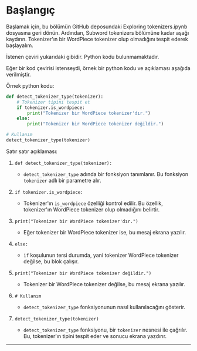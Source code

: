 # Başlangıç

Başlamak için, bu bölümün GitHub deposundaki Exploring tokenizers.ipynb dosyasına geri dönün. Ardından, Subword tokenizers bölümüne kadar aşağı kaydırın. Tokenizer'ın bir WordPiece tokenizer olup olmadığını tespit ederek başlayalım.

İstenen çeviri yukarıdaki gibidir. Python kodu bulunmamaktadır. 

Eğer bir kod çevirisi istenseydi, örnek bir python kodu ve açıklaması aşağıda verilmiştir.

Örnek python kodu:
```python
def detect_tokenizer_type(tokenizer):
    # Tokenizer tipini tespit et
    if tokenizer.is_wordpiece:
        print("Tokenizer bir WordPiece tokenizer'dır.")
    else:
        print("Tokenizer bir WordPiece tokenizer değildir.")

# Kullanım
detect_tokenizer_type(tokenizer)
```

Satır satır açıklaması:

1. `def detect_tokenizer_type(tokenizer):` 
   - `detect_tokenizer_type` adında bir fonksiyon tanımlanır. Bu fonksiyon `tokenizer` adlı bir parametre alır.

2. `if tokenizer.is_wordpiece:` 
   - Tokenizer'ın `is_wordpiece` özelliği kontrol edilir. Bu özellik, tokenizer'ın WordPiece tokenizer olup olmadığını belirtir.

3. `print("Tokenizer bir WordPiece tokenizer'dır.")` 
   - Eğer tokenizer bir WordPiece tokenizer ise, bu mesaj ekrana yazılır.

4. `else:` 
   - `if` koşulunun tersi durumda, yani tokenizer WordPiece tokenizer değilse, bu blok çalışır.

5. `print("Tokenizer bir WordPiece tokenizer değildir.")` 
   - Tokenizer bir WordPiece tokenizer değilse, bu mesaj ekrana yazılır.

6. `# Kullanım` 
   - `detect_tokenizer_type` fonksiyonunun nasıl kullanılacağını gösterir.

7. `detect_tokenizer_type(tokenizer)` 
   - `detect_tokenizer_type` fonksiyonu, bir `tokenizer` nesnesi ile çağrılır. Bu, tokenizer'ın tipini tespit eder ve sonucu ekrana yazdırır.

---

